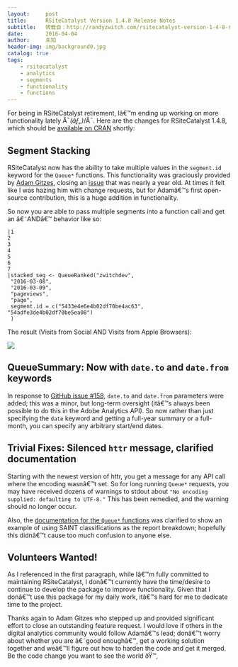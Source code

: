 ```yaml
---
layout:     post
title:      RSiteCatalyst Version 1.4.8 Release Notes
subtitle:   转载自：http://randyzwitch.com/rsitecatalyst-version-1-4-8-release-notes/
date:       2016-04-04
author:     未知
header-img: img/background0.jpg
catalog: true
tags:
    - rsitecatalyst
    - analytics
    - segments
    - functionality
    - functions
---
```


For being in RSiteCatalyst retirement, Iâ€™m ending up working on more functionality lately Â¯_(ãƒ„)_/Â¯. Here are the changes for RSiteCatalyst 1.4.8, which should be [available on CRAN](https://cran.r-project.org/web/packages/RSiteCatalyst/index.html) shortly:

## Segment Stacking

RSiteCatalyst now has the ability to take multiple values in the `segment.id` keyword for the `Queue*` functions. This functionality was graciously provided by [Adam Gitzes](https://twitter.com/FootballActuary), closing an [issue](https://github.com/randyzwitch/RSiteCatalyst/issues/129) that was nearly a year old. At times it felt like I was hazing him with change requests, but for Adamâ€™s first open-source contribution, this is a huge addition in functionality.

So now you are able to pass multiple segments into a function call and get an â€˜ANDâ€™ behavior like so:

```
|1
2
3
4
5
6
7
|stacked_seg <- QueueRanked("zwitchdev",
 "2016-03-08",
 "2016-03-09",
 "pageviews",
 "page",
 segment.id = c("5433e4e6e4b02df70be4ac63", "54adfe3de4b02df70be5ea08")
 )

```

The result (Visits from Social AND Visits from Apple Browsers):

![](http://randyzwitch.com/wp-content/uploads/2016/04/rsitecatalyst-segment-stacking-1024x58.png)


## QueueSummary: Now with `date.to` and `date.from` keywords

In response to [GitHub issue #158](https://github.com/randyzwitch/RSiteCatalyst/issues/158), `date.to` and `date.from` parameters were added; this was a minor, but long-term oversight (itâ€™s always been possible to do this in the Adobe Analytics API). So now rather than just specifying the `date` keyword and getting a full-year summary or a full-month, you can specify any arbitrary start/end dates.

## Trivial Fixes: Silenced `httr` message, clarified documentation

Starting with the newest version of httr, you get a message for any API call where the encoding wasnâ€™t set. So for long running `Queue*` requests, you may have received dozens of warnings to stdout about `"No encoding supplied: defaulting to UTF-8."` This has been remedied, and the warning should no longer occur.

Also, the [documentation for the `Queue*` functions](https://github.com/randyzwitch/RSiteCatalyst/blob/master/man/QueueRanked.Rd#L86-#L93) was clarified to show an example of using SAINT classifications as the report breakdown; hopefully this didnâ€™t cause too much confusion to anyone else.

## Volunteers Wanted!

As I referenced in the first paragraph, while Iâ€™m fully committed to maintaining RSiteCatalyst, I donâ€™t currently have the time/desire to continue to develop the package to improve functionality. Given that I donâ€™t use this package for my daily work, itâ€™s hard for me to dedicate time to the project.

Thanks again to Adam Gitzes who stepped up and provided significant effort to close an outstanding feature request. I would love if others in the digital analytics community would follow Adamâ€™s lead; donâ€™t worry about whether you are â€˜good enoughâ€™, get a working solution together and weâ€™ll figure out how to harden the code and get it merged. Be the code change you want to see the world ðŸ™‚
